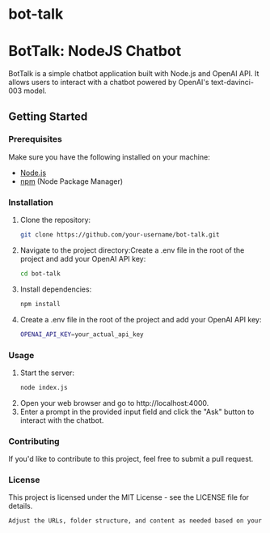 # bot-talk

# BotTalk: NodeJS Chatbot

BotTalk is a simple chatbot application built with Node.js and OpenAI API. It allows users to interact with a chatbot powered by OpenAI's text-davinci-003 model.

## Getting Started

### Prerequisites

Make sure you have the following installed on your machine:

- [Node.js](https://nodejs.org/)
- [npm](https://www.npmjs.com/) (Node Package Manager)

### Installation

1. Clone the repository:

   ```bash
   git clone https://github.com/your-username/bot-talk.git

2. Navigate to the project directory:Create a .env file in the root of the project and add your OpenAI API key:
   ```bash
   cd bot-talk
3. Install dependencies:
   ```bash
   npm install
4. Create a .env file in the root of the project and add your OpenAI API key:
   ```bash
   OPENAI_API_KEY=your_actual_api_key

### Usage   
1. Start the server:
   ```bash
   node index.js
2. Open your web browser and go to http://localhost:4000.
3. Enter a prompt in the provided input field and click the "Ask" button to interact with the chatbot.
### Contributing
If you'd like to contribute to this project, feel free to submit a pull request.
### License
This project is licensed under the MIT License - see the LICENSE file for details.
```bash
Adjust the URLs, folder structure, and content as needed based on your actual project details. Make sure to include a license file (`LICENSE`) if you want to specify how others can use and contribute to your project.

